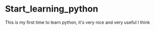 # Start_learning_python
This is my first time to learn python, it's very nice and very useful I think
